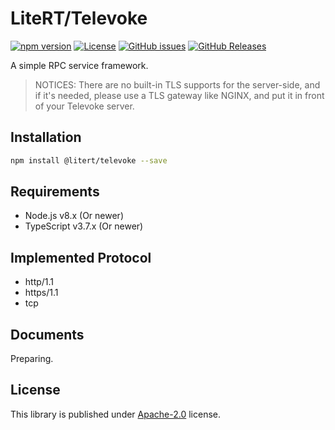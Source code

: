 # LiteRT/Televoke

[![npm version](https://img.shields.io/npm/v/@litert/televoke.svg?colorB=brightgreen)](https://www.npmjs.com/package/@litert/televoke "Stable Version")
[![License](https://img.shields.io/npm/l/@litert/televoke.svg?maxAge=2592000?style=plastic)](https://github.com/litert/televoke/blob/master/LICENSE)
[![GitHub issues](https://img.shields.io/github/issues/litert/televoke.js.svg)](https://github.com/litert/televoke.js/issues)
[![GitHub Releases](https://img.shields.io/github/release/litert/televoke.js.svg)](https://github.com/litert/televoke.js/releases "Stable Release")

A simple RPC service framework.

> NOTICES: There are no built-in TLS supports for the server-side, and if it's needed, please use a 
> TLS gateway like NGINX, and put it in front of your Televoke server.

## Installation

```sh
npm install @litert/televoke --save
```

## Requirements

- Node.js v8.x (Or newer)
- TypeScript v3.7.x (Or newer)

## Implemented Protocol

- http/1.1
- https/1.1
- tcp

## Documents

Preparing.

## License

This library is published under [Apache-2.0](./LICENSE) license.
